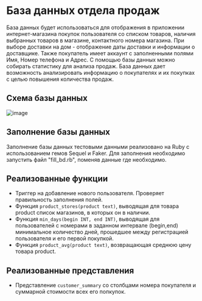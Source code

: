 # База данных отдела продаж

База данных будет использоваться для отображения в приложении интернет-магазина покупок пользователя со списком товаров, наличия выбранных товаров в магазине, контактного номера магазина. При выборе доставки на дом - отображение даты доставки и информации о доставщике. Также покупатель имеет аккаунт с заполненными полями Имя, Номер телефона и Адрес.
С помощью базы данных можно собирать статистику для анализа продаж. База данных дает возможность анализировать информацию о покупателях и их покупках с целью повышения количества продаж. 

## Схема базы данных
![image](https://github.com/merf14/sales_database/assets/89605064/cb28ad0b-4ad9-4913-8f31-b560d69f310e)

## Заполнение базы данных
Заполнение базы данных тестовыми данными реализовано на Ruby с использованием гемов Sequel и Faker. 
Для заполнения необходимо запустить файл "fill_bd.rb", поменяв данные где необходимо.

## Реализованные функции
- Триггер на добавление нового пользователя. Проверяет правильность заполнения полей.
- Функция `product_stores(product text)`, выводящая для товара product список магазинов, в которых он в наличии.
- Функция `min_days(begin INT, end INT)`, выводящая для пользователей с номерами в заданном интервале (begin,end) минимальное количество дней, прошедшее между регистрацией пользователя и его первой покупкой.
- Функция `product_avg(product text)`, возвращающая среднюю цену товара product.

## Реализованные представления
- Представление `customer_summary` со столбцами номера покупателя и суммарной стоимости всех его попкупок.
